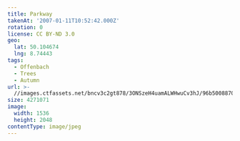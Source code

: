 ```yaml
---
title: Parkway
takenAt: '2007-01-11T10:52:42.000Z'
rotation: 0
license: CC BY-ND 3.0
geo:
  lat: 50.104674
  lng: 8.74443
tags:
  - Offenbach
  - Trees
  - Autumn
url: >-
  //images.ctfassets.net/bncv3c2gt878/3ONSzeH4uamALWHwuCv3hJ/96b5008870c1f2aceb5ca33e50937042/parkway_4340075469_o
size: 4271071
image:
  width: 1536
  height: 2048
contentType: image/jpeg
---
```


